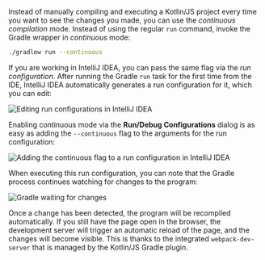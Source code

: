 [//]: # (title: 开发服务器与持续编译)

Instead of manually compiling and executing a Kotlin/JS project every time you want to see the changes you made,
you can use the _continuous compilation_ mode. Instead of using the regular `run` command, invoke the Gradle wrapper
in _continuous_ mode:

```bash
./gradlew run --continuous
```

If you are working in IntelliJ IDEA, you can pass the same flag via the _run configuration_. After running the Gradle
`run` task for the first time from the IDE, IntelliJ IDEA automatically generates a run configuration for it,
which you can edit:

![Editing run configurations in IntelliJ IDEA](edit-configurations.png)

Enabling continuous mode via the __Run/Debug Configurations__ dialog is as easy as adding the `--continuous` flag to the
arguments for the run configuration:

![Adding the continuous flag to a run configuration in IntelliJ IDEA](run-debug-configurations.png)

When executing this run configuration, you can note that the Gradle process continues watching for changes to the program:

![Gradle waiting for changes](waiting-for-changes.png)

Once a change has been detected, the program will be recompiled automatically. If you still have the page open in the browser,
the development server will trigger an automatic reload of the page, and the changes will become visible.
This is thanks to the integrated `webpack-dev-server` that is managed by the Kotlin/JS Gradle plugin.
